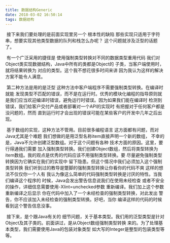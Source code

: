 ```yaml
---
title: 数据结构Generic
date: 2018-03-02 16:50:14
tags: 数据结构
---
```


​	接下来我们要处理的是前面实现里另一个 根本性的缺陷 那些实现只适用于字符串，想要实现其他类型数据的队列和栈怎么办呢？ 这个问题就涉及泛型的话题了。<!--more-->

​	有一个广泛采用的捷径是 使用强制类型转换对不同的数据类型重用代码 我们对Object类实现数据结构，Java中所有的类都是Object的 子类，当客户端使用时，就将结果转换为 对应的类型。这个我不想花很多时间来讲 因为我认为这样的解决方案不能令人满意。

​	第二种方法是用的是泛型 这种方法中客户端程序不需要强制类型转换。在编译时就能 发现类型不匹配的错误，而不是在运行时。优秀的模块化编程的指导原则就是我们应当欢迎编译时错误，避免运行时错误。因为如果我们能在编译时 检测到错误，我们给客户交付产品或者部署对一个API的实现时 有把握对于任何客户都是没问题的，然而 直到运行时才会出现的错误可能在某些客户的开发中几年之后出现。

​	基于数组的实现，这种方法不管用。目前很多编程语言 这方面都有问题，而对Java尤其是个难题 我们想做的是用泛型名称item直接声明一个新的数组， 不幸的是，Java不允许创建泛型数组。对于这个问题有各种 技术方面的原因。这里，要行得通我们需要 加入强制类型转换。我们创建Object数组，然后将类型转换为 item数组。我的观点是优秀的代码应该不用强制类型转换。要 尽量避免强制类型转换因为它确实在我们的实现中 留下隐患。但这个情况中我们必须加入这个强制类型转换 我们听到过的教导是蹩脚的强制类型转换让你看你的代码不爽 这样的想法不仅仅你一个人有 我认为像这么简单的代码强制类型转换是讨厌的特性。当我们编译这个程序的 时候，Java会发出警告信息说我们在使用未经检查 或者不安全的操作，详细信息需要使用-Xlint=unchecked参数 重新编译。我们加上这个参数重新编译之后显示 你在代码中加入了一个未经检查的强制类型转换，对此发出 警告，你不应该加入未经检查的强制类型转换。好吧，当你 编译这样的代码的时候看到这个警告信息没事。

​	接下来，是个跟Java有关的 细节问题，关于基本类型。我们用的泛型类型是针对 Object及其子类的。前面讲过，是从Object数组强制类型转换 来的。为了处理基本类型，我们需要使用Java的包装对象类型 如大写的Integer是整型的包装类型等等。